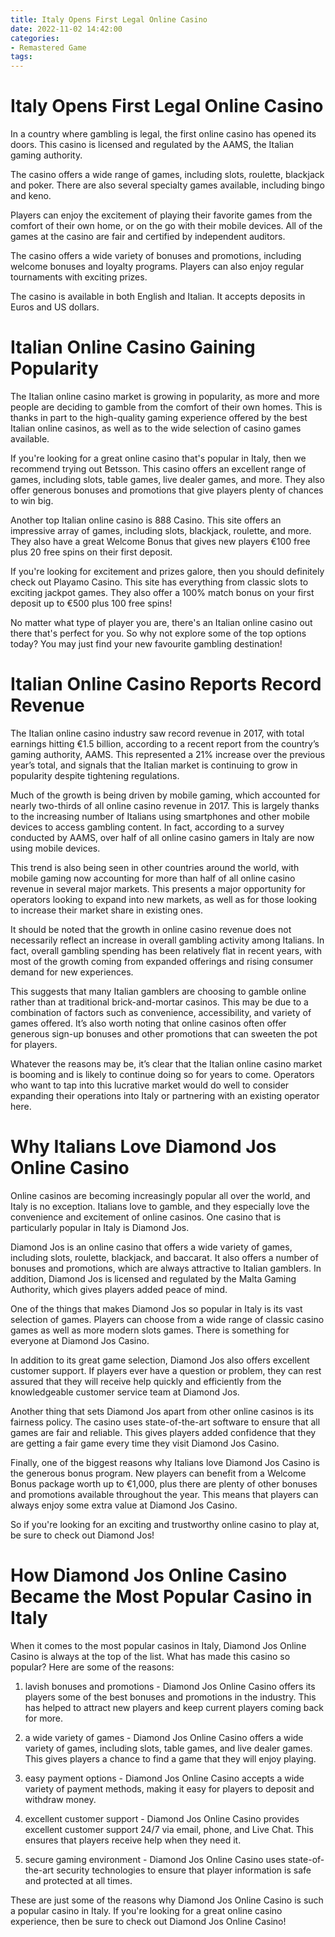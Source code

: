 ```yaml
---
title: Italy Opens First Legal Online Casino
date: 2022-11-02 14:42:00
categories:
- Remastered Game
tags:
---
```



#  Italy Opens First Legal Online Casino

In a country where gambling is legal, the first online casino has opened its doors. This casino is licensed and regulated by the AAMS, the Italian gaming authority.

The casino offers a wide range of games, including slots, roulette, blackjack and poker. There are also several specialty games available, including bingo and keno.

Players can enjoy the excitement of playing their favorite games from the comfort of their own home, or on the go with their mobile devices. All of the games at the casino are fair and certified by independent auditors.

The casino offers a wide variety of bonuses and promotions, including welcome bonuses and loyalty programs. Players can also enjoy regular tournaments with exciting prizes.

The casino is available in both English and Italian. It accepts deposits in Euros and US dollars.

#  Italian Online Casino Gaining Popularity

The Italian online casino market is growing in popularity, as more and more people are deciding to gamble from the comfort of their own homes. This is thanks in part to the high-quality gaming experience offered by the best Italian online casinos, as well as to the wide selection of casino games available.

If you're looking for a great online casino that's popular in Italy, then we recommend trying out Betsson. This casino offers an excellent range of games, including slots, table games, live dealer games, and more. They also offer generous bonuses and promotions that give players plenty of chances to win big.

Another top Italian online casino is 888 Casino. This site offers an impressive array of games, including slots, blackjack, roulette, and more. They also have a great Welcome Bonus that gives new players €100 free plus 20 free spins on their first deposit.

If you're looking for excitement and prizes galore, then you should definitely check out Playamo Casino. This site has everything from classic slots to exciting jackpot games. They also offer a 100% match bonus on your first deposit up to €500 plus 100 free spins!

No matter what type of player you are, there's an Italian online casino out there that's perfect for you. So why not explore some of the top options today? You may just find your new favourite gambling destination!

#  Italian Online Casino Reports Record Revenue

The Italian online casino industry saw record revenue in 2017, with total earnings hitting €1.5 billion, according to a recent report from the country’s gaming authority, AAMS. This represented a 21% increase over the previous year’s total, and signals that the Italian market is continuing to grow in popularity despite tightening regulations.

Much of the growth is being driven by mobile gaming, which accounted for nearly two-thirds of all online casino revenue in 2017. This is largely thanks to the increasing number of Italians using smartphones and other mobile devices to access gambling content. In fact, according to a survey conducted by AAMS, over half of all online casino gamers in Italy are now using mobile devices.

This trend is also being seen in other countries around the world, with mobile gaming now accounting for more than half of all online casino revenue in several major markets. This presents a major opportunity for operators looking to expand into new markets, as well as for those looking to increase their market share in existing ones.

It should be noted that the growth in online casino revenue does not necessarily reflect an increase in overall gambling activity among Italians. In fact, overall gambling spending has been relatively flat in recent years, with most of the growth coming from expanded offerings and rising consumer demand for new experiences.

This suggests that many Italian gamblers are choosing to gamble online rather than at traditional brick-and-mortar casinos. This may be due to a combination of factors such as convenience, accessibility, and variety of games offered. It’s also worth noting that online casinos often offer generous sign-up bonuses and other promotions that can sweeten the pot for players.

Whatever the reasons may be, it’s clear that the Italian online casino market is booming and is likely to continue doing so for years to come. Operators who want to tap into this lucrative market would do well to consider expanding their operations into Italy or partnering with an existing operator here.

#  Why Italians Love Diamond Jos Online Casino

Online casinos are becoming increasingly popular all over the world, and Italy is no exception. Italians love to gamble, and they especially love the convenience and excitement of online casinos. One casino that is particularly popular in Italy is Diamond Jos.

Diamond Jos is an online casino that offers a wide variety of games, including slots, roulette, blackjack, and baccarat. It also offers a number of bonuses and promotions, which are always attractive to Italian gamblers. In addition, Diamond Jos is licensed and regulated by the Malta Gaming Authority, which gives players added peace of mind.

One of the things that makes Diamond Jos so popular in Italy is its vast selection of games. Players can choose from a wide range of classic casino games as well as more modern slots games. There is something for everyone at Diamond Jos Casino.

In addition to its great game selection, Diamond Jos also offers excellent customer support. If players ever have a question or problem, they can rest assured that they will receive help quickly and efficiently from the knowledgeable customer service team at Diamond Jos.

Another thing that sets Diamond Jos apart from other online casinos is its fairness policy. The casino uses state-of-the-art software to ensure that all games are fair and reliable. This gives players added confidence that they are getting a fair game every time they visit Diamond Jos Casino.

Finally, one of the biggest reasons why Italians love Diamond Jos Casino is the generous bonus program. New players can benefit from a Welcome Bonus package worth up to €1,000, plus there are plenty of other bonuses and promotions available throughout the year. This means that players can always enjoy some extra value at Diamond Jos Casino.

So if you're looking for an exciting and trustworthy online casino to play at, be sure to check out Diamond Jos!

#  How Diamond Jos Online Casino Became the Most Popular Casino in Italy

When it comes to the most popular casinos in Italy, Diamond Jos Online Casino is always at the top of the list. What has made this casino so popular? Here are some of the reasons:

1. lavish bonuses and promotions - Diamond Jos Online Casino offers its players some of the best bonuses and promotions in the industry. This has helped to attract new players and keep current players coming back for more.

2. a wide variety of games - Diamond Jos Online Casino offers a wide variety of games, including slots, table games, and live dealer games. This gives players a chance to find a game that they will enjoy playing.

3. easy payment options - Diamond Jos Online Casino accepts a wide variety of payment methods, making it easy for players to deposit and withdraw money.

4. excellent customer support - Diamond Jos Online Casino provides excellent customer support 24/7 via email, phone, and Live Chat. This ensures that players receive help when they need it.

5. secure gaming environment - Diamond Jos Online Casino uses state-of-the-art security technologies to ensure that player information is safe and protected at all times.

These are just some of the reasons why Diamond Jos Online Casino is such a popular casino in Italy. If you're looking for a great online casino experience, then be sure to check out Diamond Jos Online Casino!